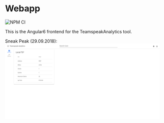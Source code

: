 # Webapp
![NPM CI](https://github.com/TeamspeakAnalytics/webapp/workflows/NPM%20CI/badge.svg)

This is the Angular6 frontend for the TeamspeakAnalytics tool.

Sneak Peak (29.09.2018):
![SneakPeak Image](https://github.com/TeamspeakAnalytics/webapp/blob/develop/sneakpeak.png?raw=true)
